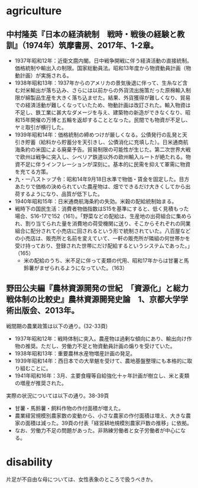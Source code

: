 # agriculture

## 中村隆英『日本の経済統制　戦時・戦後の経験と教訓』（1974年）筑摩書房、2017年、1-2章。

- 1937年昭和12年：近衛文麿内閣。日中戦争開戦に伴う経済活動の直接統制。価格統制や輸出入の制限。国家総動員法。昭和13年度から物資動員計画（物動計画）が実施される。
- 1938年昭和13年：1937年からのアメリカの景気後退に伴って、生糸など含む対米輸出が落ち込み、さらには以前からの外貨流出施策だった原棉輸入制限が綿製品生産を大きく落ち込ませた。結果、外貨獲得が難しくなり、貿易での経済活動が難しくなっていたため、物動計画は改訂された。輸入物資は不足し、鉄工業に甚大なダメージを与え、建築物の新造ができなくなり、昭和15年開催の万博と五輪を返却することとなった。民間でも物資が不足し、ヤミ取引が横行した。
- 1939年昭和14年：価格統制の締めつけが厳しくなる。公債発行の乱発と天引き貯蓄（給料から貯蓄分を天引きし、公債消化に充填した）。日米通商航海条約の米国による廃棄予告。貿易制限の可能性が生じた。第二次世界大戦で欧州は戦争に突入し、シベリア鉄道以外の欧州輸入ルートが絶たれる。物資不足に伴うインフレーションが深刻に。基本的に民需を抑えて軍需に物資を充てる方策。
 - 九・一八ストップ令：昭和14年9月18日水準で物価・賃金を固定した。目方あたりで価格の決められていた農産物は、畑でできるだけ大きくしてから出荷するようになり、品質が低下した。
- 1940年昭和15年：日米通商航海条約の失効。米穀の配給統制始まる。
- 戦時下の国民生活：消費者物価指数はS15を基準にすると、低く見積もった場合、S16-17で152（161）。「野菜などの配給は、生産地の出荷組合に集められ、割り当てられた量を消費地の荷受機関に送り、そこからそれぞれの同業組合に配分されて小売店に回されるという形で統制されていた。八百屋などの小売店は、販売所と名前を変えていて、一軒の販売所が隣組の何世帯かを受け持っており、登録された世帯にだけ配給するというシステムであった。」（165）
    - 米の配給のうち、米不足に伴って麦類の代用、昭和17年からは甘薯と馬鈴薯がまぜられるようになっていた。（163）

## 野田公夫編『農林資源開発の世紀　「資源化」と総力戦体制の比較史』農林資源開発史論　1、京都大学学術出版会、2013年。

戦間期の農業政策は以下の通り。(32-33頁)

- 1937年昭和12年：戦時体制に突入。農産物は過剰な傾向にあり、輸出向け作物の推奨。ただし、労働力不足と物資動員計画の煽りを受けていた。
- 1938年昭和13年：重要農林水産物増産計画の発足。
- 1939年昭和14年：西日本での大旱魃を受けて、農地基盤整理にも本格的に取り組むことに。
- 1941年昭和16年：3月、主要食糧等自給強化十ヶ年計画が樹立し、米と麦類の増産が推奨された。

実際の状況については以下の通り。38-39頁
- 甘薯・馬鈴薯・飼料作物の作付面積が増えた。
- 農業経営規模別農家数の変動から、小さな農家の作付面積は増え、大きな農家の面積は減った。39頁の付表「経営耕地規模別農家戸数の推移」に依拠。
 - なお、労働力不足の問題があった。非熟練労働者と女子労働者が中心になる。

# disability
片足が不自由な母については、女性表象のところで扱うべきか。
